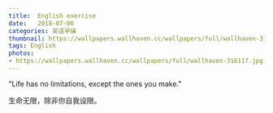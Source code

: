 ```yaml
---
title:  English exercise
date:   2018-07-06
categories: 英语早操
thumbnail: https://wallpapers.wallhaven.cc/wallpapers/full/wallhaven-316117.jpg
tags: English
photos:
- https://wallpapers.wallhaven.cc/wallpapers/full/wallhaven-316117.jpg
---
```


"Life has no limitations, except the ones you make."
<p>生命无限，除非你自我设限。</p>
